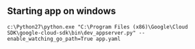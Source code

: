 ## Starting app on windows

```
c:\Python27\python.exe "C:\Program Files (x86)\Google\Cloud SDK\google-cloud-sdk\bin\dev_appserver.py" --enable_watching_go_path=True app.yaml
```